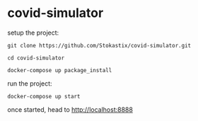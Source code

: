 # covid-simulator

setup the project:

`git clone https://github.com/Stokastix/covid-simulator.git`

`cd covid-simulator`

`docker-compose up package_install`


run the project:

`docker-compose up start`


once started, head to [http://localhost:8888](http://localhost:8888)
